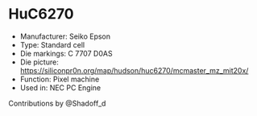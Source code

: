 # HuC6270

 * Manufacturer: Seiko Epson
 * Type: Standard cell
 * Die markings: C 7707 D0AS
 * Die picture: https://siliconpr0n.org/map/hudson/huc6270/mcmaster_mz_mit20x/
 * Function: Pixel machine
 * Used in: NEC PC Engine

Contributions by @Shadoff_d
